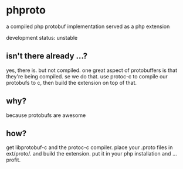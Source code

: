 phproto
=======

a compiled php protobuf implementation served as a php extension

development status: unstable


## isn't there already ...?

yes, there is. but not compiled. one great aspect of protobuffers is that they're being compiled. se we do that. use protoc-c to compile our protobufs to c, then build the extension on top of that.

## why?

because protobufs are awesome

## how?

get libprotobuf-c and the protoc-c compiler. place your .proto files in ext/proto/. and build the extension. put it in your php installation and ... profit.


